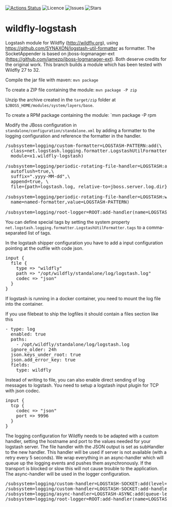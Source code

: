 [![Actions Status](https://github.com/kifj/wildfly-logstash/workflows/Java%20CI/badge.svg)](https://github.com/kifj/wildfly-logstash/actions) ![Licence](https://img.shields.io/github/license/kifj/wildfly-logstash) ![Issues](https://img.shields.io/github/issues/kifj/wildfly-logstash) ![Stars](https://img.shields.io/github/stars/kifj/wildfly-logstash)

wildfly-logstash
================

Logstash module for Wildfly (http://wildfly.org), using https://github.com/SYNAXON/logstash-util-formatter as formatter. The SocketAppender is based on jboss-logmanager-ext (https://github.com/jamezp/jboss-logmanager-ext). Both deserve credits for the original work. This branch builds a module which has been tested with Wildfly 27 to 32. 

Compile the jar file with maven: `mvn package`

To create a ZIP file containing the module: `mvn package -P zip`

Unzip the archive created in the `target/zip` folder at `$JBOSS_HOME/modules/system/layers/base`.

To create a RPM package containing the module: `mvn package -P rpm

Modify the JBoss configuration in `standalone/configuration/standalone.xml` by adding a formatter to the logging configuration and reference the formatter in the handler.

<pre>
/subsystem=logging/custom-formatter=LOGSTASH-PATTERN:add(\
  class=net.logstash.logging.formatter.LogstashUtilFormatter,\
  module=x1.wildfly-logstash)

/subsystem=logging/periodic-rotating-file-handler=LOGSTASH:add(\
  autoflush=true,\ 
  suffix=".yyyy-MM-dd",\ 
  append=true, \
  file={path=logstash.log, relative-to=jboss.server.log.dir})

/subsystem=logging/periodic-rotating-file-handler=LOGSTASH:write-attribute(\
  name=named-formatter,value=LOGSTASH-PATTERN)

/subsystem=logging/root-logger=ROOT:add-handler(name=LOGSTASH)
</pre>

You can define special tags by setting the system property `net.logstash.logging.formatter.LogstashUtilFormatter.tags` to a comma-separated list of tags.

In the logstash shipper configuration you have to add a input configuration pointing at the outfile with code json.

<pre>
input {
  file {
    type => "wildfly"
    path => "/opt/wildfly/standalone/log/logstash.log"
    codec => "json"
  }
}
</pre>

If logstash is running in a docker container, you need to mount the log file into the container.

If you use filebeat to ship the logfiles it should contain a files section like this

<pre>
- type: log
  enabled: true
  paths:
    - /opt/wildfly/standalone/log/logstash.log
  ignore_older: 24h
  json.keys_under_root: true
  json.add_error_key: true
  fields:
    type: wildfly
</pre>

Instead of writing to file, you can also enable direct sending of log messages to logstash. You need to setup a logstash input plugin for TCP with json codec.

<pre>
input {
  tcp {
    codec => "json"
    port => 9996
  }
}
</pre>

The logging configuration for Wildfly needs to be adapted with a custom handler, setting the hostname and port to the values needed for your logstash server. The file handler with the JSON output is set as subHandler to the new handler. This handler will be used if server is not available (with a retry every 5 seconds). We wrap everything in an async-handler which will queue up the logging events and pushes them asynchronously. If the transport is blocked or slow this will not cause trouble to the application. The async-handler will be used in the logger configuration.

<pre>
/subsystem=logging/custom-handler=LOGSTASH-SOCKET:add(level=DEBUG, class=net.logstash.logging.handler.SocketHandler,module=x1.wildfly-logstash,named-formatter=LOGSTASH-PATTERN,properties={protocol=TCP, hostname=logstash, port=9996, subHandler=LOGSTASH})
/subsystem=logging/custom-handler=LOGSTASH-SOCKET:add-handler(LOGSTASH)
/subsystem=logging/async-handler=LOGSTASH-ASYNC:add(queue-length=512, subhandlers=[LOGSTASH-SOCKET])
/subsystem=logging/root-logger=ROOT:add-handler(name=LOGSTASH-ASYNC)
</pre>

